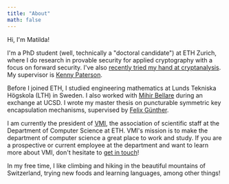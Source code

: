 ```yaml
---
title: "About"
math: false
---
```


Hi, I'm Matilda!

I'm a PhD student (well, technically a "doctoral candidate") at ETH Zurich, where I do research in provable security for applied cryptography with a focus on forward security.
I've also [recently tried my hand at cryptanalysis](https://mega-awry.io/).
My supervisor is [Kenny Paterson](https://appliedcrypto.ethz.ch/people/person-detail.MjU0MDM1.TGlzdC8zMzE4LC0yODgzMDgzMDc=.html).

Before I joined ETH, I studied engineering mathematics at Lunds Tekniska Högskola (LTH) in Sweden. I also worked with [Mihir Bellare](https://cseweb.ucsd.edu/~mihir/) during an exchange at UCSD. I wrote my master thesis on puncturable symmetric key encapsulation mechanisms, supervised by [Felix Günther](https://www.felixguenther.info/).

I am currently the president of [VMI](http://vmi.ethz.ch/), the association of scientific staff at the Department of Computer Science at ETH.
VMI's mission is to make the department of computer science a great place to work and study. If you are a prospective or current employee at the department and want to learn more about VMI, don't hesitate to [get in touch](mailto:vmi-contact@lists.inf.ethz.ch)!

In my free time, I like climbing and hiking in the beautiful mountains of Switzerland, trying new foods and learning languages, among other things!
